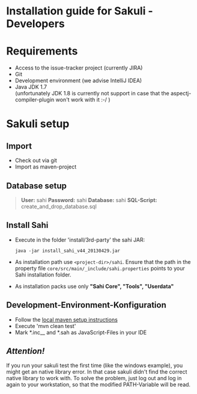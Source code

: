 Installation guide for Sakuli - Developers
======================================

Requirements
==========
* Access to the issue-tracker project (currently JIRA)
* Git
* Development environment (we advise IntelliJ IDEA)
* Java JDK 1.7
  <br>(unfortunately JDK 1.8 is currently not support in case that the aspectj-compiler-plugin won't work with it :-/ )</br>


Sakuli setup
=========
Import
---------
* Check out via git
* Import as maven-project

Database setup
-----------------------
>__User:__ sahi
>__Password:__ sahi
>__Database:__ sahi
>__SQL-Script:__ create_and_drop_database.sql

Install Sahi
------------
* Execute in the folder 'install/3rd-party' the sahi JAR:

    ```
    java -jar install_sahi_v44_20130429.jar
    ```

* As installation path use `<project-dir>/sahi`. Ensure that the path in the property file
  `core/src/main/_include/sahi.properties` points to your Sahi installation folder.

* As installation packs use only __"Sahi Core", "Tools", "Userdata"__



Development-Environment-Konfiguration
-----------------
* Follow the [local maven setup instructions](developer_maven_local_repo_instructions.md)
* Execute 'mvn clean test'
* Mark *.inc__ and *.sah as JavaScript-Files in your IDE

___Attention!___
--------------
If you run your sakuli test the first time (like the windows example), you might get an native library error.
In that case sakuli didn't find the correct native library to work with.
To solve the problem, just log out and log in again to your workstation, so that the modified PATH-Variable will be read.
